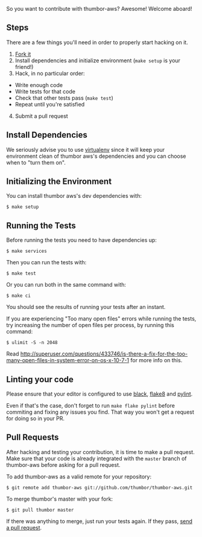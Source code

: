 So you want to contribute with thumbor-aws? Awesome! Welcome aboard!

## Steps

There are a few things you'll need in order to properly start hacking on it.

1. [Fork it](http://help.github.com/fork-a-repo/)
2. Install dependencies and initialize environment (`make setup` is your friend!)
3. Hack, in no particular order:
  - Write enough code
  - Write tests for that code
  - Check that other tests pass (`make test`)
  - Repeat until you're satisfied
4. Submit a pull request

## Install Dependencies

We seriously advise you to use
[virtualenv](http://pypi.python.org/pypi/virtualenv) since it will keep
your environment clean of thumbor aws's dependencies and you can choose when
to "turn them on".

## Initializing the Environment

You can install thumbor aws's dev dependencies with:

```
$ make setup
```

## Running the Tests

Before running the tests you need to have dependencies up:

```
$ make services
```

Then you can run the tests with:

```
$ make test
```

Or you can run both in the same command with:

```
$ make ci
```

You should see the results of running your tests after an instant.

If you are experiencing "Too many open files" errors while running the
tests, try increasing the number of open files per process, by running
this command:

```
$ ulimit -S -n 2048
```

Read
<http://superuser.com/questions/433746/is-there-a-fix-for-the-too-many-open-files-in-system-error-on-os-x-10-7-1>
for more info on this.

## Linting your code

Please ensure that your editor is configured to use
[black](https://github.com/psf/black),
[flake8](https://flake8.pycqa.org/en/latest/) and
[pylint](https://www.pylint.org/).

Even if that's the case, don't forget to run `make flake pylint` before
commiting and fixing any issues you find. That way you won't get a
request for doing so in your PR.

## Pull Requests

After hacking and testing your contribution, it is time to make a pull
request. Make sure that your code is already integrated with the `master`
branch of thumbor-aws before asking for a pull request.

To add thumbor-aws as a valid remote for your repository:

```
$ git remote add thumbor-aws git://github.com/thumbor/thumbor-aws.git
```

To merge thumbor's master with your fork:

```
$ git pull thumbor master
```

If there was anything to merge, just run your tests again. If they pass,
[send a pull request](https://docs.github.com/en/github/collaborating-with-pull-requests/proposing-changes-to-your-work-with-pull-requests/creating-a-pull-request).
